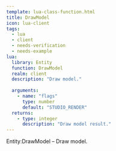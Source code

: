 ```yaml
---
template: lua-class-function.html
title: DrawModel
icon: lua-client
tags:
  - lua
  - client
  - needs-verification
  - needs-example
lua:
  library: Entity
  function: DrawModel
  realm: client
  description: "Draw model."
  
  arguments:
    - name: "flags"
      type: number
      default: "STUDIO_RENDER"
  returns:
    - type: integer
      description: "Draw model result."
---
```


<div class="lua__search__keywords">
Entity:DrawModel &#x2013; Draw model.
</div>

